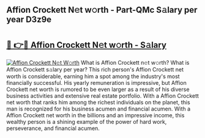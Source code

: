 ## Affion Crockett N𝚎t w𝚘rth - Part-QMc S𝚊lary per year D3z9e

# <h2><a href="http://gc418at.nevu.top/?p=Affion+Crockett">🔗 👉🔴 Affion Crockett N𝚎t w𝚘rth - S𝚊lary</a></h2>

[![Affion Crockett N𝚎t W𝚘rth](https://i.imgur.com/Oavwk0R.jpeg)](http://gc418at.nevu.top/?p=Affion+Crockett)
What is Affion Crockett n𝚎t w𝚘rth? What is Affion Crockett s𝚊lary per year?
This rich person's Affion Crockett net worth is considerable, earning him a spot among the industry's most financially successful. His yearly remuneration is impressive, but Affion Crockett net worth is rumored to be even larger as a result of his diverse business activities and extensive real estate portfolio. With a Affion Crockett net worth that ranks him among the richest individuals on the planet, this man is recognized for his business acumen and financial acumen. With a Affion Crockett net worth in the billions and an impressive income, this wealthy person is a shining example of the power of hard work, perseverance, and financial acumen.
